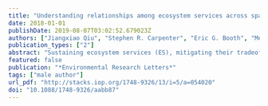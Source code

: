```yaml
---
title: "Understanding relationships among ecosystem services across spatial scales and over time"
date: 2018-01-01
publishDate: 2019-08-07T03:02:52.679023Z
authors: ["Jiangxiao Qiu", "Stephen R. Carpenter", "Eric G. Booth", "Melissa Motew", "Samuel C. Zipper", "Christopher J. Kucharik", "Steven P. Loheide II", "Monica G. Turner"]
publication_types: ["2"]
abstract: "Sustaining ecosystem services (ES), mitigating their tradeoffs and avoiding unfavorable future trajectories are pressing social-environmental challenges that require enhanced understanding of their relationships across scales. Current knowledge of ES relationships is often constrained to one spatial scale or one snapshot in time. In this research, we integrated biophysical modeling with future scenarios to examine changes in relationships among eight ES indicators from 2001–2070 across three spatial scales—grid cell, subwatershed, and watershed. We focused on the Yahara Watershed (Wisconsin) in the Midwestern United States—an exemplar for many urbanizing agricultural landscapes. Relationships among ES indicators changed over time; some relationships exhibited high interannual variations (e.g. drainage vs. food production, nitrate leaching vs. net ecosystem exchange) and even reversed signs over time (e.g. perennial grass production vs. phosphorus yield). Robust patterns were detected for relationships among some regulating services (e.g. soil retention vs. water quality) across three spatial scales, but other relationships lacked simple scaling rules. This was especially true for relationships of food production vs. water quality, and drainage vs. number of days with runoff textgreater10 mm, which differed substantially across spatial scales. Our results also showed that local tradeoffs between food production and water quality do not necessarily scale up, so reducing local tradeoffs may be insufficient to mitigate such tradeoffs at the watershed scale. We further synthesized these cross-scale patterns into a typology of factors that could drive changes in ES relationships across scales: (1) effects of biophysical connections, (2) effects of dominant drivers, (3) combined effects of biophysical linkages and dominant drivers, and (4) artificial scale effects, and concluded with management implications. Our study highlights the importance of taking a dynamic perspective and accounting for spatial scales in monitoring and management to sustain future ES."
featured: false
publication: "*Environmental Research Letters*"
tags: ["male author"]
url_pdf: "http://stacks.iop.org/1748-9326/13/i=5/a=054020"
doi: "10.1088/1748-9326/aabb87"
---
```


